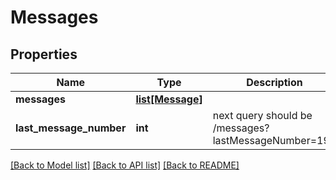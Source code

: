 # Messages

## Properties
Name | Type | Description | Notes
------------ | ------------- | ------------- | -------------
**messages** | [**list[Message]**](Message.md) |  | [optional] 
**last_message_number** | **int** | next query should be /messages?lastMessageNumber&#x3D;199 | [optional] 

[[Back to Model list]](../README.md#documentation-for-models) [[Back to API list]](../README.md#documentation-for-api-endpoints) [[Back to README]](../README.md)


